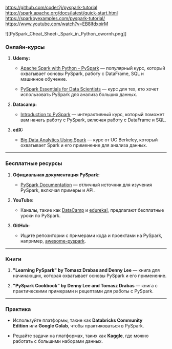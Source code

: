 https://github.com/coder2j/pyspark-tutorial
https://spark.apache.org/docs/latest/quick-start.html
https://sparkbyexamples.com/pyspark-tutorial/
https://www.youtube.com/watch?v=EB8lfdxpirM

![[PySpark_Cheat_Sheet-_Spark_in_Python_owornh.png]]


### **Онлайн-курсы**

1. **Udemy:**
    
    - [Apache Spark with Python - PySpark](https://www.udemy.com/course/apache-spark-with-python-pyspark/) — популярный курс, который охватывает основы PySpark, работу с DataFrame, SQL и машинное обучение.
        
    - [PySpark Essentials for Data Scientists](https://www.udemy.com/course/pyspark-essentials-for-data-scientists-big-data-python/) — курс для тех, кто хочет использовать PySpark для анализа больших данных.
        
2. **Datacamp:**
    
    - [Introduction to PySpark](https://www.datacamp.com/courses/introduction-to-pyspark) — интерактивный курс, который поможет вам начать работу с PySpark, включая работу с DataFrame и SQL.
        
3. **edX:**
    
    - [Big Data Analytics Using Spark](https://www.edx.org/course/big-data-analytics-using-spark) — курс от UC Berkeley, который охватывает Spark и его применение для анализа данных.
        

---

### **Бесплатные ресурсы**

1. **Официальная документация PySpark:**
    
    - [PySpark Documentation](https://spark.apache.org/docs/latest/api/python/) — отличный источник для изучения PySpark, включая примеры и API.
        
2. **YouTube:**
    
    - Каналы, такие как [DataCamp](https://www.youtube.com/c/datacamp) и [edureka!](https://www.youtube.com/c/edurekaIN), предлагают бесплатные уроки по PySpark.
        
3. **GitHub:**
    
    - Ищите репозитории с примерами кода и проектами на PySpark, например, [awesome-pyspark](https://github.com/awesome-spark/awesome-pyspark).
        

---

### **Книги**

1. **"Learning PySpark" by Tomasz Drabas and Denny Lee** — книга для начинающих, которая охватывает основы PySpark и его применение.
    
2. **"PySpark Cookbook" by Denny Lee and Tomasz Drabas** — книга с практическими примерами и рецептами для работы с PySpark.
    

---

### **Практика**

- Используйте платформы, такие как **Databricks Community Edition** или **Google Colab**, чтобы практиковаться в PySpark.
    
- Решайте задачи на платформах, таких как **Kaggle**, где можно работать с большими наборами данных.